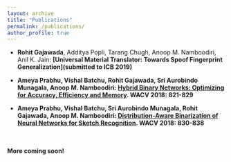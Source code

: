 ```yaml
---
layout: archive
title: "Publications"
permalink: /publications/
author_profile: true
---
```


* <b>Rohit Gajawada</b>, Additya Popli, Tarang Chugh, Anoop M. Namboodiri, Anil K. Jain:
<b>[Universal Material Translator: Towards Spoof Fingerprint Generalization](submitted to ICB 2019)

* Ameya Prabhu, Vishal Batchu, <b>Rohit Gajawada</b>, Sri Aurobindo Munagala, Anoop M. Namboodiri:
<b>[Hybrid Binary Networks: Optimizing for Accuracy, Efficiency and Memory](https://arxiv.org/pdf/1804.03867.pdf). WACV 2018: 821-829</b>

* Ameya Prabhu, Vishal Batchu, Sri Aurobindo Munagala, <b>Rohit Gajawada</b>, Anoop M. Namboodiri:
<b>[Distribution-Aware Binarization of Neural Networks for Sketch Recognition](https://arxiv.org/pdf/1804.02941.pdf). WACV 2018: 830-838</b>
<br>
<br>
More coming soon!
